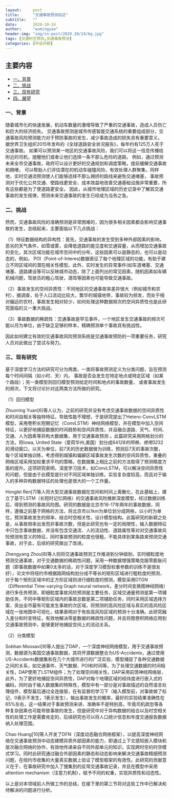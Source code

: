 ```yaml
---
layout:     post
title:      "交通事故预测综述"
subtitle:   ""
date:       2020-10-24
author:     "wumingyao"
header-img: "img/in-post/2020.10/24/bg.jpg"
tags: [交通时空预测,交通事故预测]
categories: [毕设开题]
---
```


## 主要内容
* [一、背景](#p1)
* [二、挑战](#p2)
* [三、现有研究](#p3)
* [四、展望](#p4)

###  <span id="p1">一、背景</span>
随着城市化的快速发展，机动车数量的激增导致了严重的交通事故，造成人员伤亡和巨大的经济损失。
交通事故预测是城市传感智能交通系统的重要组成部分，交通事故风险预测能力对于预防事故的发生，减少事故造成的损失具有重要意义。
据世界卫生组织2015年发布的《全球道路安全状况报告》，每年约有125万人死于交通事故。
如果可以预测某一地区的交通事故风险，我们可以将这一信息传播给附近的司机，提醒他们或者让他们选择一条不那么危险的道路。
例如，通过预测未来全市交通事故，政府可以设计更好的交通规划和调度策略，提前缓解交通事故和拥堵，
可以帮助人们评估潜在的机动车碰撞风险，有效处理人群聚集，同样地，实时交通流预测使人们能够选择不那么拥挤的路线来避免交通堵塞，
事故预测对于优化公共交通、使路线更安全、成本效益地改善交通基础设施非常重要，所有这些都是为了使道路更安全。
因此，从城市地理区域的历史记录中了解其交通事故的发生规律，预测未来交通事故的发生已经成为当务之急。


### <span id="p2">二、挑战</span>
然而，交通事故风险的准确预测是非常困难的，因为很多相关因素都会影响交通事故的发生，总结起来，主要面临以下几点挑战：

（1）特征数据结构的异构性：首先，交通事故的发生受到多种外部因素的影响，恶劣的天气条件，如雪或雾，会降低道路的能见度和交通容量，从而增加交通事故的变化，其次区域功能在城市空间中的分布，这些因素可以是静态的，也可以是动态的，例如， POI（Point-of-Interes)数据表征了每个地理区域的功能，有助于建立不同区域间的潜在相关性模型。此外，实时发生的异常事件(如车道堵塞、交通堵塞、道路建设等可以反映城市动态，除了上面列出的常见因素，随机因素如车辆机械问题，驾驶员的粗心驾驶，酒驾等因素也可能导致交通事故。

（2）事故发生的空间异质性：不同地区的交通事故率差异很大（例如城市和农村），据调查，处于人口流动比较大，繁华的城镇地带，事故较为频发，而处于相对偏远的农村，事故发生相对较少，如何处理这种数据频次的空间异质性也是此研究面临的又一重大挑战。

（3）事故数据的稀疏性：交通事故是罕见事件，一个地区发生交通事故的频次可能以月为单位，由于缺乏足够的样本，精确预测单个事故具有挑战性。

因此如何建立有效的交通事故风险预测系统是交通事故预防的一项重要任务，研究人员对此做出了尝试与努力。

### <span id="p3">三、现有研究</span>

基于深度学习方法的研究可分为两类，一类将事故预测定义为分类问题，旨在预测每个时间间隔（如小时、天）内，
事故是否会发生在特定地点或特定区域（如某个路段）；另一类模型则回归模型预测给定时间和地点的事故数量，
或者事故发生的频次，下文将讨论针对这两类方法所做的研究。

（1）回归模型

Zhuoning Yuan[6]等人认为，之前的研究并没有考虑交通事故数据的空间异质性和时间自相关等独特特征，导致性能不理想，于是研究提出了Hetero-ConvLSTM模型，采用卷积长短期记忆（ConvLSTM）神经网络模型，并在模型中加入空间特征，以更好地捕捉数据的时间趋势和空间异质性，并且融合道路、天气、时间、交通、人为因素等异构大数据集，用于交通事故预测 。此篇研究采用网格划分的方法，将Iowa, United State（爱荷华州,美国）划分成64*128的网格，使用32*32的滑动窗口，以天为单位，前7天的历史数据做为训练，预测后7天的事故次数，每个区域单独训练，考虑得到城镇和偏僻区域事故发生次数的空间异质性，重叠的网格区域采用加权重求平均的策略，在数据集上相比之前的方法取得了预测精度方面的提升。这项研究表明，深度学习技术，如ConvLSTM，可以解决空间异质性的问题，但是由于此模型是针对不同区域单独训练，实验复杂度较高，而且对于输入的多种异构数据特征的处理也是很大的一个工作量。

Honglei Ren[7]等人将大型交通事故数据在空间和时间上离散化，在此基础上，建立了基于LSTM（长短时记忆网络）的交通事故风险推断深度模型，经过数据训练后，得到预测的事故风险图。研究的数据是北京市16-17年两年的事故数据，同样，遵循之前基于网格的方法，将北京市以1km为单位划分成网格，以小时为单位，预测事故发生的频率，结合时空相关性，设计模型结构。此篇研究的新颖之处是，从事故频率出发而非事故次数，但是此研究也有一定的局限性，输入数据特征中只包含事故数据，并没有包含交通流、人的流动性、道路属性等对对交通事故风险预测有意义的特征，同时事故预测的粒度也很粗，不能具体到某条路来预测交通事故，对于此，后续的研究做出了改进。

Zhengyang Zhou[8]等人则将交通事故预测工作推进到分钟级别，实时细粒度地预测交通事故，对于交通数据的稀疏性问题，采用一种数据增强策略克服零膨胀问题（即事故数据中如果0太多的话，对于深度学习模型权重参数的训练不是很友好），论文中将纽约市根据路网结构划分成不等长的矩形区域进行粗粒度的预测，对于每个矩形区域中的正方形区域则进行细粒度的预测，模型采用DTGN（Differential Time-varying Graph neural network，差分时间变换图神经网络）进行多任务预测，即细粒度事故风险预测是主要任务，区域交通量预测是第一项辅助任务，不同中等矩形区域内的事故总数是第二项辅助任务，同时采用区域选择方案，突出全市最有可能发生事故的次区域，将预测的高风险区域与真实的高风险区域在一张地图中可视化，结果表明对于有些高风险区域的预测十分准确。此研究融入差分和时变特征，有效地解决零星数据的稀疏性问题，并且将图卷积网络应用到交通事故预测中，能够更好地捕捉空间上的流动关系。

（2）分类模型

Sobhan Moosavi[9]等人提出了DAP，一个深度神经网络模型，用于交通事故预测，数据源为美国交通事故数据，其将开源数据整合为US-Accidents，通过使用US-Accidents数据集和在几个大城市进行的广泛实验，模型捕捉了各种交通数据之间的关系，如交通事件、天气数据、POI和时间等，为了处理交通数据的时间相关性，DAP使用了LSTM组件；为了处理空间相关性，DAP采用前馈神经网络层，此外，为了更好地捕捉空间异质性，DAP对每个地理区域的经纬度进行嵌入式的编码，同时由于输入数据集的特殊性，模型中有一部分是对事故描述的自然语言处理组件，模型最后通过全连接层，在有监督的学习下（输入模型前，对事故做了标记，0表示不发生，1表示发生），输出事故发生的概率，最好的实验结果准确性在65%左右，这一结果对于事故预测来讲，准确率不是特别高，毕竟司机疏忽等各种复杂因素也可能导致事故的发生，但是研究中对于异构数据的结合以及时空相关性的处理工作是需要肯定的，后续研究也可以将人口统计信息和年度交通报告数据纳入处理范围。

Chao Huang[10]等人开发了DFN（深度动态融合网络框架），以提高深度神经网络在交通事故预测中动态建模异质外部因素的能力，即通过上下文感知嵌入模块和层次融合网络的协作，有效地传递来自不同外部单元的知识，实现跨时空的时空模式学习。同时此研究通过融合外部因素的静态和动态影响来解决交通事故精细预测问题，在纽约市收集的大量真实数据上验证了模型框架的有效性。此研究的贡献意义在于，在事故研究中加入了搜集到的反常交通事故记录，并且在模型中采用attention mechanism（注意力机制），赋予不同的权重，实现异质性和动态性。

以上是对本领域前人所做工作的总结，在接下里的第三节将对这些工作中已解决和待解决的问题进行分析。

